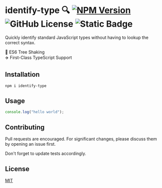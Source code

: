 # identify-type 🔍 [![NPM Version](https://img.shields.io/npm/v/identify-type)](https://www.npmjs.com/package/identify-type) ![GitHub License](https://img.shields.io/github/license/Michael77/identify-type) ![Static Badge](https://img.shields.io/badge/coverage%20-%20100%25%20-%20%234cc61f)

Quickly identify standard JavaScript types without having to lookup the correct syntax.

🌲 ES6 Tree Shaking  
✈️ First-Class TypeScript Support

## Installation

```bash
npm i identify-type
```

## Usage

```javascript
console.log("hello world");
```

## Contributing

Pull requests are encouraged. For significant changes, please discuss them by opening an issue first.

Don't forget to update tests accordingly.

## License

[MIT](LICENSE)
